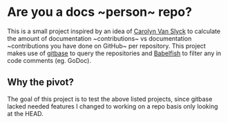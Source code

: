 Are you a docs ~person~ repo?
============================

This is a small project inspired by an idea of [Carolyn Van Slyck](https://github.com/carolynvs) to calculate the amount of documentation ~contributions~ vs documentation ~contributions you have done on GitHub~ per repository.
This project makes use of [gitbase](https://github.com/src-d/gitbase) to query the repositories and [Babelfish](https://github.com/bblfsh/bblfshd) to filter any in code comments (eg. GoDoc).

## Why the pivot?
The goal of this project is to test the above listed projects, since gitbase lacked needed features I changed to working on a repo basis only looking at the HEAD.